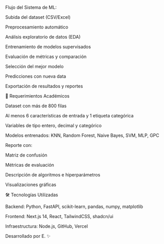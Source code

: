 Flujo del Sistema de ML:

Subida del dataset (CSV/Excel)

Preprocesamiento automático

Análisis exploratorio de datos (EDA)

Entrenamiento de modelos supervisados

Evaluación de métricas y comparación

Selección del mejor modelo

Predicciones con nueva data

Exportación de resultados y reportes

📖 Requerimientos Académicos

Dataset con más de 800 filas

Al menos 6 características de entrada y 1 etiqueta categórica

Variables de tipo entero, decimal y categórico

Modelos entrenados: KNN, Random Forest, Naive Bayes, SVM, MLP, GPC

Reporte con:

Matriz de confusión

Métricas de evaluación

Descripción de algoritmos e hiperparámetros

Visualizaciones gráficas

🛠️ Tecnologías Utilizadas

Backend: Python, FastAPI, scikit-learn, pandas, numpy, matplotlib

Frontend: Next.js 14, React, TailwindCSS, shadcn/ui

Infraestructura: Node.js, GitHub, Vercel



Desarrollado por E. ✨
